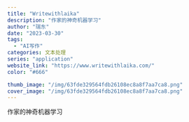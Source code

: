```yaml
---
title: "Writewithlaika"
description: "作家的神奇机器学习"
author: "瑞东"
date: "2023-03-30"
tags:
  - "AI写作"
categories: 文本处理
series: "application"
website_link: "https://www.writewithlaika.com/"
color: "#666"

thumb_image: "/img/63fde329564fdb26108ec8a8f7aa7ca8.png"
cover_image: "/img/63fde329564fdb26108ec8a8f7aa7ca8.png"
---
```


作家的神奇机器学习
